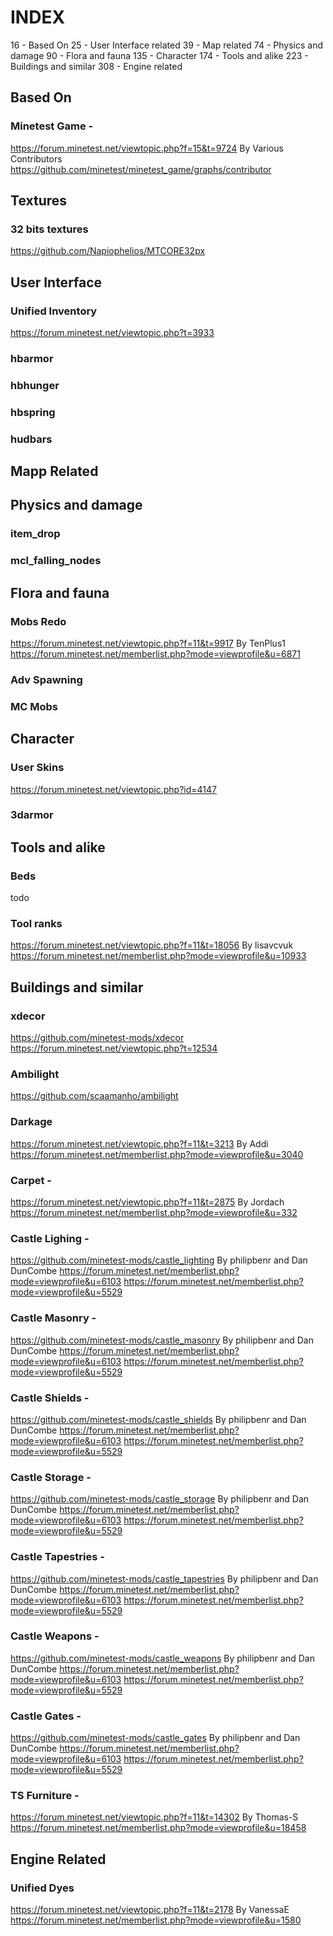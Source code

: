 # INDEX

 16 - Based On
 25 - User Interface related
 39 - Map related
 74 - Physics and damage
 90 - Flora and fauna
135 - Character
174 - Tools and alike
223 - Buildings and similar
308 - Engine related

## Based On

### Minetest Game -
https://forum.minetest.net/viewtopic.php?f=15&t=9724
By Various Contributors
https://github.com/minetest/minetest_game/graphs/contributor

## Textures

### 32 bits textures

https://github.com/Napiophelios/MTCORE32px

## User Interface

### Unified Inventory

https://forum.minetest.net/viewtopic.php?t=3933

### hbarmor

### hbhunger

### hbspring

### hudbars

##
 
## 

## Mapp Related

## Physics and damage

### item_drop
### mcl_falling_nodes

## 
## 
##

## Flora and fauna

### Mobs Redo

https://forum.minetest.net/viewtopic.php?f=11&t=9917
By TenPlus1
https://forum.minetest.net/memberlist.php?mode=viewprofile&u=6871

### Adv Spawning

### MC Mobs

###

###

###

## Character

### User Skins
https://forum.minetest.net/viewtopic.php?id=4147

### 3darmor
###
###

## Tools and alike

### Beds
 todo
 
### Tool ranks
https://forum.minetest.net/viewtopic.php?f=11&t=18056
By lisavcvuk
https://forum.minetest.net/memberlist.php?mode=viewprofile&u=10933

###

## Buildings and similar

### xdecor

<https://github.com/minetest-mods/xdecor>
<https://forum.minetest.net/viewtopic.php?t=12534>

### Ambilight

<https://github.com/scaamanho/ambilight>

### Darkage

<https://forum.minetest.net/viewtopic.php?f=11&t=3213>
By Addi
<https://forum.minetest.net/memberlist.php?mode=viewprofile&u=3040>

### Carpet -
https://forum.minetest.net/viewtopic.php?f=11&t=2875
By Jordach
https://forum.minetest.net/memberlist.php?mode=viewprofile&u=332

### Castle Lighing -
https://github.com/minetest-mods/castle_lighting
By philipbenr and Dan DunCombe
https://forum.minetest.net/memberlist.php?mode=viewprofile&u=6103
https://forum.minetest.net/memberlist.php?mode=viewprofile&u=5529

### Castle Masonry -
https://github.com/minetest-mods/castle_masonry
By philipbenr and Dan DunCombe
https://forum.minetest.net/memberlist.php?mode=viewprofile&u=6103
https://forum.minetest.net/memberlist.php?mode=viewprofile&u=5529

### Castle Shields -
https://github.com/minetest-mods/castle_shields
By philipbenr and Dan DunCombe
https://forum.minetest.net/memberlist.php?mode=viewprofile&u=6103
https://forum.minetest.net/memberlist.php?mode=viewprofile&u=5529

### Castle Storage -
https://github.com/minetest-mods/castle_storage
By philipbenr and Dan DunCombe
https://forum.minetest.net/memberlist.php?mode=viewprofile&u=6103
https://forum.minetest.net/memberlist.php?mode=viewprofile&u=5529

### Castle Tapestries -
https://github.com/minetest-mods/castle_tapestries
By philipbenr and Dan DunCombe
https://forum.minetest.net/memberlist.php?mode=viewprofile&u=6103
https://forum.minetest.net/memberlist.php?mode=viewprofile&u=5529

### Castle Weapons -
https://github.com/minetest-mods/castle_weapons
By philipbenr and Dan DunCombe
https://forum.minetest.net/memberlist.php?mode=viewprofile&u=6103
https://forum.minetest.net/memberlist.php?mode=viewprofile&u=5529

### Castle Gates -
https://github.com/minetest-mods/castle_gates
By philipbenr and Dan DunCombe
https://forum.minetest.net/memberlist.php?mode=viewprofile&u=6103
https://forum.minetest.net/memberlist.php?mode=viewprofile&u=5529
 
### TS Furniture -
https://forum.minetest.net/viewtopic.php?f=11&t=14302
By Thomas-S
https://forum.minetest.net/memberlist.php?mode=viewprofile&u=18458
 
## Engine Related

### Unified Dyes

<https://forum.minetest.net/viewtopic.php?f=11&t=2178>
By VanessaE
<https://forum.minetest.net/memberlist.php?mode=viewprofile&u=1580>
